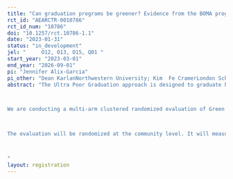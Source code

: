 ```yaml
---
title: "Can graduation programs be greener? Evidence from the BOMA program"
rct_id: "AEARCTR-0010786"
rct_id_num: "10786"
doi: "10.1257/rct.10786-1.1"
date: "2023-01-31"
status: "in_development"
jel: "     O12, O13, O15, Q01 "
start_year: "2023-03-01"
end_year: "2026-09-01"
pi: "Jennifer Alix-Garcia"
pi_other: "Dean KarlanNorthwestern University; Kim  Fe CramerLondon School of Economics; Lasse BruneNorthwestern University"
abstract: "The Ultra Poor Graduation approach is designed to graduate households out of extreme poverty to a more stable state. The BOMA Project has adapted the graduation approach for the arid and semi-arid lands (ASALs) of Africa with their Rural Entrepreneur Access Project (REAP). In 2019 BOMA created “Green” REAP as a way for communities to minimize the negative environmental impact of business activities, spur positive engagement with the environment, adapt to the climate crisis and mitigate the impact of climate change on the community. Green REAP aims to simultaneously move households out of extreme poverty and create positive environmental impacts. Its three main pillars are greening livelihoods (using green enterprises to graduate the ultra-poor out of poverty), greening systems (advocating for policy and structural changes to create an enabling environment for sustainable resource management and climate-neutral micro, small, and medium enterprises) and greening values (changing social norms, attitudes, and practices regarding natural resource management). 

We are conducting a multi-arm clustered randomized evaluation of Green REAP with three arms; Standard REAP, Green REAP and control. The evaluation will establish whether: Green REAP is able to maintain (or increase) the poverty and welfare impacts of Standard REAP while achieving additional environmental benefits. Participation in Green REAP encourages households to: engage in environmentally friendly businesses such as beekeeping or gum and resin harvesting; reduce household dependence on charcoal production; improve livestock grazing practices; and fortify community resource management groups. 

The evaluation will be randomized at the community level. It will measure community-level outcomes (such as the intensity of observed activities in the forest) as well as individual household outcomes (such as income, food security, environmental attitudes, forest extraction activities, and participation in green value chains and community forest associations). 

"
layout: registration
---
```


